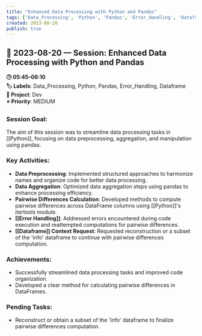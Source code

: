 ```yaml
---
title: "Enhanced Data Processing with Python and Pandas"
tags: ['Data_Processing', 'Python', 'Pandas', 'Error_Handling', 'Dataframe']
created: 2023-08-20
publish: true
---
```


## 📅 2023-08-20 — Session: Enhanced Data Processing with Python and Pandas

**🕒 05:45–06:10**  
**🏷️ Labels**: Data_Processing, Python, Pandas, Error_Handling, Dataframe  
**📂 Project**: Dev  
**⭐ Priority**: MEDIUM  


### Session Goal:
The aim of this session was to streamline data processing tasks in [[Python]], focusing on data preprocessing, aggregation, and manipulation using pandas.

### Key Activities:
- **Data Preprocessing**: Implemented structured approaches to harmonize names and organize code for better data processing.
- **Data Aggregation**: Optimized data aggregation steps using pandas to enhance processing efficiency.
- **Pairwise Differences Calculation**: Developed methods to compute pairwise differences across DataFrame columns using [[Python]]'s itertools module.
- **[[Error Handling]]**: Addressed errors encountered during code execution and reattempted computations for pairwise differences.
- **[[Dataframe]] Context Request**: Requested reconstruction or a subset of the 'info' dataframe to continue with pairwise differences computation.

### Achievements:
- Successfully streamlined data processing tasks and improved code organization.
- Developed a clear method for calculating pairwise differences in DataFrames.

### Pending Tasks:
- Reconstruct or obtain a subset of the 'info' dataframe to finalize pairwise differences computation.
